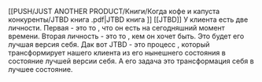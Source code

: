 [[PUSH/JUST ANOTHER PRODUCT/Книги/Когда кофе и капуста конкуренты/JTBD книга .pdf|JTBD книга ]]
[[JTBD]]
У клиента есть две личности. Первая - это то , что он есть на сегодняшний момент времени. Вторая личность - это то , кем он хочет быть. Это будет его лучшая версия себя. Дак вот JTBD - это процесс , который трансформирует нашего клиента из его нынешнего состояния  в состояние лучшей версии себя. А его задача это трансформация себя в лучшее состояние. 

